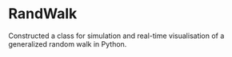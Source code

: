 # RandWalk
Constructed a class for simulation and real-time visualisation of a generalized random walk in Python.
